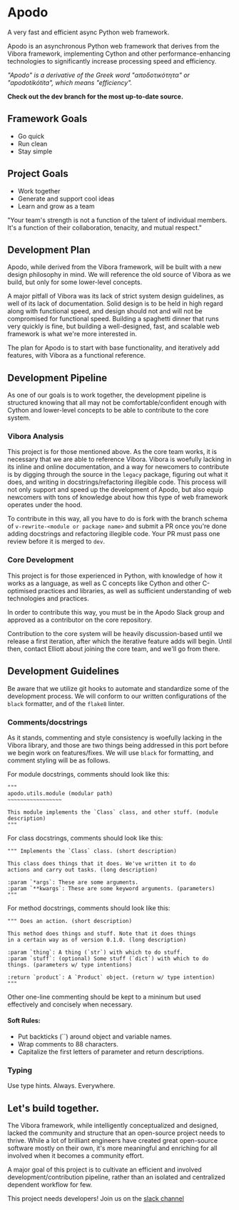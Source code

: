 # Apodo
A very fast and efficient async Python web framework.

Apodo is an asynchronous Python web framework that derives from the Vibora framework, implementing Cython and other performance-enhancing technologies to significantly increase processing speed and efficiency.

*"Apodo" is a derivative of the Greek word "αποδοτικότητα" or "apodotikótita", which means "efficiency".*

**Check out the dev branch for the most up-to-date source.**

## Framework Goals
- Go quick
- Run clean
- Stay simple

## Project Goals
- Work together
- Generate and support cool ideas
- Learn and grow as a team

"Your team's strength is not a function of the talent of individual members. It's a function of their collaboration, tenacity, and mutual respect."

## Development Plan
Apodo, while derived from the Vibora framework, will be built with a new design philosophy in mind. We will reference the old source of Vibora as we build, but only for some lower-level concepts.

A major pitfall of Vibora was its lack of strict system design guidelines, as well of its lack of documentation. Solid design is to be held in high regard along with functional speed, and design should not and will not be compromised for functional speed. Building a spaghetti dinner that runs very quickly is fine, but building a well-designed, fast, and scalable web framework is what we're more interested in.

The plan for Apodo is to start with base functionality, and iteratively add features, with Vibora as a functional reference.

## Development Pipeline

As one of our goals is to work together, the development pipeline is structured knowing that all may not be comfortable/confident enough with Cython and lower-level concepts to be able to contribute to the core system.

### Vibora Analysis
This project is for those mentioned above. As the core team works, it is necessary that we are able to reference Vibora. Vibora is woefully lacking in its inline and online documentation, and a way for newcomers to contribute is by digging through the source in the `legacy` package, figuring out what it does, and writing in docstrings/refactoring illegible code. This process will not only support and speed up the development of Apodo, but also equip newcomers with tons of knowledge about how this type of web framework operates under the hood.

To contribute in this way, all you have to do is fork with the branch schema of `v-rewrite-<module or package name>` and submit a PR once you're done adding docstrings and refactoring illegible code. Your PR must pass one review before it is merged to `dev`.

### Core Development
This project is for those experienced in Python, with knowledge of how it works as a language, as well as C concepts like Cython and other C-optimised practices and libraries, as well as sufficient understanding of web technologies and practices.

In order to contribute this way, you must be in the Apodo Slack group and approved as a contributor on the core repository.

Contribution to the core system will be heavily discussion-based until we release a first iteration, after which the iterative feature adds will begin. Until then, contact Elliott about joining the core team, and we'll go from there.

## Development Guidelines

Be aware that we utilize git hooks to automate and standardize some of the development process. We will conform to our written configurations of the `black` formatter, and of the `flake8` linter.

### Comments/docstrings

As it stands, commenting and style consistency is woefully lacking in the Vibora library, and those are two things being addressed in this port before we begin work on features/fixes. We will use `black` for formatting, and comment styling will be as follows.

For module docstrings, comments should look like this:

    """
    apodo.utils.module (modular path)
    ~~~~~~~~~~~~~~~~~

    This module implements the `Class` class, and other stuff. (module description)
    """

For class docstrings, comments should look like this:

    """ Implements the `Class` class. (short description)

    This class does things that it does. We've written it to do
    actions and carry out tasks. (long description)

    :param `*args`: These are some arguments.
    :param `**kwargs`: These are some keyword arguments. (parameters)
    """

For method docstrings, comments should look like this:

    """ Does an action. (short description)

    This method does things and stuff. Note that it does things
    in a certain way as of version 0.1.0. (long description)

    :param `thing`: A thing (`str`) with which to do stuff.
    :param `stuff`: (optional) Some stuff (`dict`) with which to do things. (parameters w/ type intentions)

    :return `product`: A `Product` object. (return w/ type intention)
    """

Other one-line commenting should be kept to a mininum but used effectively and concisely when necessary.

#### Soft Rules:
- Put backticks (``) around object and variable names.
- Wrap comments to 88 characters.
- Capitalize the first letters of parameter and return descriptions.

### Typing

Use type hints. Always. Everywhere.

## Let's build together.
The Vibora framework, while intelligently conceptualized and designed, lacked the community and structure that an open-source project needs to thrive. While a lot of brilliant engineers have created great open-source software mostly on their own, it's more meaningful and enriching for all involved when it becomes a community effort.

A major goal of this project is to cultivate an efficient and involved development/contribution pipeline, rather than an isolated and centralized dependent workflow for few.

This project needs developers! Join us on the [slack channel](https://join.slack.com/t/apodoproject/shared_invite/enQtNzA1NjcwMDU4MDA2LWIyZWFmNDY2YzEyM2RmYWQ2OWM3MzQyN2QwYzllYzg3OGRhMzJkOWIwMjA2OTEyOGVkYTliZTA4OWQwMDI1Y2U)
